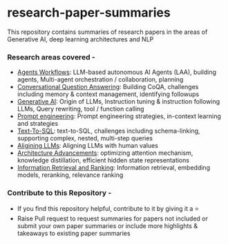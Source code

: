 # research-paper-summaries
This repository contains summaries of research papers in the areas of Generative AI, deep learning architectures and NLP

### Research areas covered -

* [Agents Workflows](Agentic_workflows): LLM-based autonomous AI Agents (LAA), building agents, Multi-agent orchestration / collaboration, planning
* [Conversational Question Answering](Conversational_Question_Answering): Building CoQA, challenges including memory & context management, identifying followups
* [Generative AI](Gen_AI): Origin of LLMs, Instruction tuning & instruction following LLMs, Query rewriting, tool / function calling
* [Prompt engineering](Prompt_engg): Prompt engineering strategies, in-context learning and strategies
* [Text-To-SQL](Text_To_SQL): text-to-SQL, challenges including schema-linking, supporting complex, nested, multi-step queries
* [Aligining LLMs](aligning_llms): Aligning LLMs with human values
* [Architecture Advancements](architecture_advancements): optimizing attention mechanism, knowledge distillation, efficient hidden state representations
* [Information Retrieval and Ranking](information_retrieval_and_ranking): Information retrieval, embedding models, reranking, relevance ranking

### Contribute to this Repository -
* If you find this repository helpful, contribute to it by giving it a :star:
* Raise Pull request to request summaries for papers not included or submit your own paper summaries or include more highlights & takeaways to existing paper summaries
